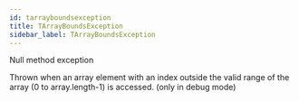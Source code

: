 ```yaml
---
id: tarrayboundsexception
title: TArrayBoundsException
sidebar_label: TArrayBoundsException
---
```


Null method exception


Thrown when an array element with an index outside the valid range of the array (0 to array.length-1) is accessed. (only in debug mode)


